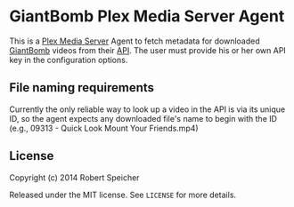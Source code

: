# GiantBomb Plex Media Server Agent

This is a [Plex Media Server] Agent to fetch metadata for downloaded [GiantBomb]
videos from their [API]. The user must provide his or her own API key in the
configuration options.

## File naming requirements

Currently the only reliable way to look up a video in the API is via its unique
ID, so the agent expects any downloaded file's name to begin with the ID (e.g.,
09313 - Quick Look Mount Your Friends.mp4)

## License

Copyright (c) 2014 Robert Speicher

Released under the MIT license. See `LICENSE` for more details.

[Plex Media Server]: https://plex.tv/
[GiantBomb]: http://www.giantbomb.com/
[API]: http://www.giantbomb.com/api/
